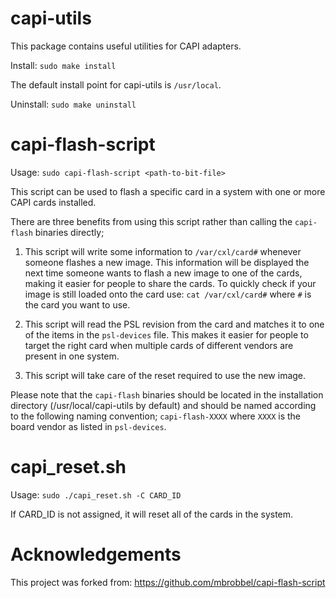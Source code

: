# capi-utils

This package contains useful utilities for CAPI adapters.

Install: `sudo make install`

The default install point for capi-utils is `/usr/local`.

Uninstall: `sudo make uninstall`

# capi-flash-script

Usage: `sudo capi-flash-script <path-to-bit-file>`

This script can be used to flash a specific card in a system with one or more CAPI cards installed.

There are three benefits from using this script rather than calling the `capi-flash` binaries directly;

1. This script will write some information to `/var/cxl/card#` whenever someone flashes a new image. This information will be displayed the next time someone wants to flash a new image to one of the cards, making it easier for people to share the cards. To quickly check if your image is still loaded onto the card use: `cat /var/cxl/card#` where `#` is the card you want to use.

2. This script will read the PSL revision from the card and matches it to one of the items in the `psl-devices` file. This makes it easier for people to target the right card when multiple cards of different vendors are present in one system.

3. This script will take care of the reset required to use the new image.

Please note that the `capi-flash` binaries should be located in the installation directory (/usr/local/capi-utils by default) and should be named according to the following naming convention; `capi-flash-XXXX` where `XXXX` is the board vendor as listed in `psl-devices`.

# capi_reset.sh

Usage: `sudo ./capi_reset.sh -C CARD_ID`

If CARD_ID is not assigned, it will reset all of the cards in the system.

# Acknowledgements


This project was forked from: https://github.com/mbrobbel/capi-flash-script

